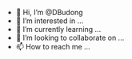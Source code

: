 - 👋 Hi, I’m @DBudong
- 👀 I’m interested in ...
- 🌱 I’m currently learning ...
- 💞️ I’m looking to collaborate on ...
- 📫 How to reach me ...

<!---
DBudong/DBudong is a ✨ special ✨ repository because its `README.md` (this file) appears on your GitHub profile.
You can click the Preview link to take a look at your changes.
--->
